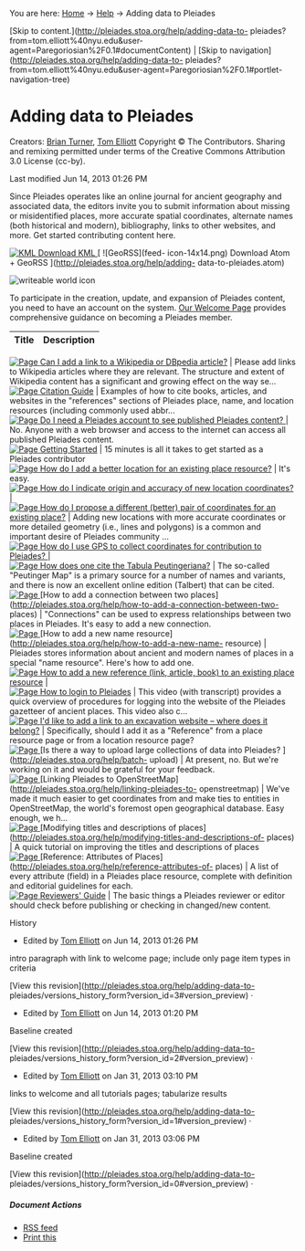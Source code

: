 You are here: [Home](http://pleiades.stoa.org/home) →
[Help](http://pleiades.stoa.org/help) →  Adding data to Pleiades

[Skip to content.](http://pleiades.stoa.org/help/adding-data-to-
pleiades?from=tom.elliott%40nyu.edu&user-
agent=Paregoriosian%2F0.1#documentContent) | [Skip to
navigation](http://pleiades.stoa.org/help/adding-data-to-
pleiades?from=tom.elliott%40nyu.edu&user-agent=Paregoriosian%2F0.1#portlet-
navigation-tree)

#  Adding data to Pleiades

Creators: [Brian Turner](/author/bdturner), [Tom Elliott](/author/thomase)
Copyright © The Contributors. Sharing and remixing permitted under terms of
the Creative Commons Attribution 3.0 License (cc-by).

Last modified  Jun 14, 2013 01:26 PM

Since Pleiades operates like an online journal for ancient geography and
associated data, the editors invite you to submit information about missing or
misidentified places, more accurate spatial coordinates, alternate names (both
historical and modern), bibliography, links to other websites, and more. Get
started contributing content here.

[ ![KML](google_earth_link_14.png) Download KML
](http://pleiades.stoa.org/help/adding-data-to-pleiades.kml) [ ![GeoRSS](feed-
icon-14x14.png) Download Atom + GeoRSS ](http://pleiades.stoa.org/help/adding-
data-to-pleiades.atom)

![writeable world icon](../writeworldpadded.jpg/image_tile)

To participate in the creation, update, and expansion of Pleiades content, you
need to have an account on the system. [Our Welcome Page](../../welcome
"Welcome to Pleiades" ) provides comprehensive guidance on becoming a Pleiades
member.

Title | Description  
---|---  
[ ![Page](http://pleiades.stoa.org/document_icon.gif)
](http://pleiades.stoa.org/help/wikipedia-links) [Can I add a link to a
Wikipedia or DBpedia article?](http://pleiades.stoa.org/help/wikipedia-links)
| Please add links to Wikipedia articles where they are relevant. The
structure and extent of Wikipedia content has a significant and growing effect
on the way se...  
[ ![Page](http://pleiades.stoa.org/document_icon.gif)
](http://pleiades.stoa.org/help/citation-guide) [Citation
Guide](http://pleiades.stoa.org/help/citation-guide) | Examples of how to cite
books, articles, and websites in the "references" sections of Pleiades place,
name, and location resources (including commonly used abbr...  
[ ![Page](http://pleiades.stoa.org/document_icon.gif)
](http://pleiades.stoa.org/help/anonymous) [Do I need a Pleiades account to
see published Pleiades content? ](http://pleiades.stoa.org/help/anonymous) |
No. Anyone with a web browser and access to the internet can access all
published Pleiades content.  
[ ![Page](http://pleiades.stoa.org/document_icon.gif)
](http://pleiades.stoa.org/help/getting-started) [Getting
Started](http://pleiades.stoa.org/help/getting-started) | 15 minutes is all it
takes to get started as a Pleiades contributor  
[ ![Page](http://pleiades.stoa.org/document_icon.gif)
](http://pleiades.stoa.org/help/better-locations) [How do I add a better
location for an existing place
resource?](http://pleiades.stoa.org/help/better-locations) | It's easy.  
[ ![Page](http://pleiades.stoa.org/document_icon.gif)
](http://pleiades.stoa.org/help/origin-and-accuracy) [How do I indicate origin
and accuracy of new location
coordinates?](http://pleiades.stoa.org/help/origin-and-accuracy) |  
[ ![Page](http://pleiades.stoa.org/document_icon.gif)
](http://pleiades.stoa.org/help/add-new-location) [How do I propose a
different (better) pair of coordinates for an existing
place?](http://pleiades.stoa.org/help/add-new-location) | Adding new locations
with more accurate coordinates or more detailed geometry (i.e., lines and
polygons) is a common and important desire of Pleiades community ...  
[ ![Page](http://pleiades.stoa.org/document_icon.gif)
](http://pleiades.stoa.org/help/gps) [How do I use GPS to collect coordinates
for contribution to Pleiades? ](http://pleiades.stoa.org/help/gps) |  
[ ![Page](http://pleiades.stoa.org/document_icon.gif)
](http://pleiades.stoa.org/help/tpeut) [How does one cite the Tabula
Peutingeriana?](http://pleiades.stoa.org/help/tpeut) | The so-called
"Peutinger Map" is a primary source for a number of names and variants, and
there is now an excellent online edition (Talbert) that can be cited.  
[ ![Page](http://pleiades.stoa.org/document_icon.gif)
](http://pleiades.stoa.org/help/how-to-add-a-connection-between-two-places)
[How to add a connection between two
places](http://pleiades.stoa.org/help/how-to-add-a-connection-between-two-
places) | "Connections" can be used to express relationships between two
places in Pleiades. It's easy to add a new connection.  
[ ![Page](http://pleiades.stoa.org/document_icon.gif)
](http://pleiades.stoa.org/help/how-to-add-a-new-name-resource) [How to add a
new name resource](http://pleiades.stoa.org/help/how-to-add-a-new-name-
resource) | Pleiades stores information about ancient and modern names of
places in a special "name resource". Here's how to add one.  
[ ![Page](http://pleiades.stoa.org/document_icon.gif)
](http://pleiades.stoa.org/help/add-new-reference) [How to add a new reference
(link, article, book) to an existing place
resource](http://pleiades.stoa.org/help/add-new-reference) |  
[ ![Page](http://pleiades.stoa.org/document_icon.gif)
](http://pleiades.stoa.org/help/how-to-login-to-pleiades) [How to login to
Pleiades](http://pleiades.stoa.org/help/how-to-login-to-pleiades) | This video
(with transcript) provides a quick overview of procedures for logging into the
website of the Pleiades gazetteer of ancient places. This video also c...  
[ ![Page](http://pleiades.stoa.org/document_icon.gif)
](http://pleiades.stoa.org/help/website-links) [I'd like to add a link to an
excavation website – where does it
belong?](http://pleiades.stoa.org/help/website-links) | Specifically, should I
add it as a "Reference" from a place resource page or from a location resource
page?  
[ ![Page](http://pleiades.stoa.org/document_icon.gif)
](http://pleiades.stoa.org/help/batch-upload) [Is there a way to upload large
collections of data into Pleiades? ](http://pleiades.stoa.org/help/batch-
upload) | At present, no. But we're working on it and would be grateful for
your feedback.  
[ ![Page](http://pleiades.stoa.org/document_icon.gif)
](http://pleiades.stoa.org/help/linking-pleiades-to-openstreetmap) [Linking
Pleiades to OpenStreetMap](http://pleiades.stoa.org/help/linking-pleiades-to-
openstreetmap) | We've made it much easier to get coordinates from and make
ties to entities in OpenStreetMap, the world's foremost open geographical
database. Easy enough, we h...  
[ ![Page](http://pleiades.stoa.org/document_icon.gif)
](http://pleiades.stoa.org/help/modifying-titles-and-descriptions-of-places)
[Modifying titles and descriptions of
places](http://pleiades.stoa.org/help/modifying-titles-and-descriptions-of-
places) | A quick tutorial on improving the titles and descriptions of places  
[ ![Page](http://pleiades.stoa.org/document_icon.gif)
](http://pleiades.stoa.org/help/reference-attributes-of-places) [Reference:
Attributes of Places](http://pleiades.stoa.org/help/reference-attributes-of-
places) | A list of every attribute (field) in a Pleiades place resource,
complete with definition and editorial guidelines for each.  
[ ![Page](http://pleiades.stoa.org/document_icon.gif)
](http://pleiades.stoa.org/help/reviewers-guide) [Reviewers'
Guide](http://pleiades.stoa.org/help/reviewers-guide) | The basic things a
Pleiades reviewer or editor should check before publishing or checking in
changed/new content.  
  
History

    

  * Edited by [Tom Elliott](http://pleiades.stoa.org/author/thomase) on Jun 14, 2013 01:26 PM 

intro paragraph with link to welcome page; include only page item types in
criteria

[View this revision](http://pleiades.stoa.org/help/adding-data-to-
pleiades/versions_history_form?version_id=3#version_preview) ·

  * Edited by [Tom Elliott](http://pleiades.stoa.org/author/thomase) on Jun 14, 2013 01:20 PM 

Baseline created

[View this revision](http://pleiades.stoa.org/help/adding-data-to-
pleiades/versions_history_form?version_id=2#version_preview) ·

  * Edited by [Tom Elliott](http://pleiades.stoa.org/author/thomase) on Jan 31, 2013 03:10 PM 

links to welcome and all tutorials pages; tabularize results

[View this revision](http://pleiades.stoa.org/help/adding-data-to-
pleiades/versions_history_form?version_id=1#version_preview) ·

  * Edited by [Tom Elliott](http://pleiades.stoa.org/author/thomase) on Jan 31, 2013 03:06 PM 

Baseline created

[View this revision](http://pleiades.stoa.org/help/adding-data-to-
pleiades/versions_history_form?version_id=0#version_preview) ·

##### Document Actions

  * [RSS feed](http://pleiades.stoa.org/help/adding-data-to-pleiades/RSS "" )
  * [Print this](javascript:this.print\(\); "" )

